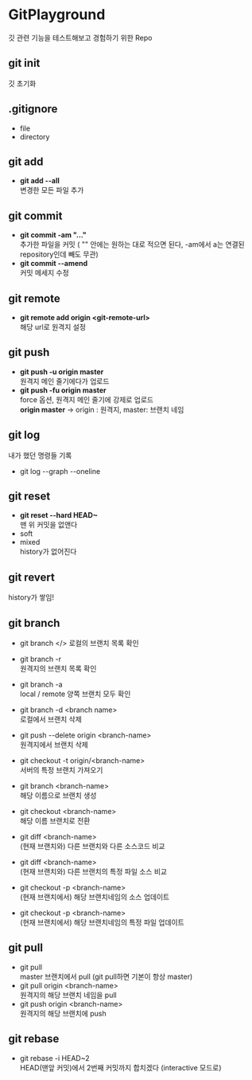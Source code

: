 # GitPlayground
깃 관련 기능을 테스트해보고 경험하기 위한 Repo

## git init
깃 초기화
## .gitignore
- file 
- directory
## git add 
- **git add --all** </br>변경한 모든 파일 추가
## git commit
- **git commit -am "..."**</br>추가한 파일을 커밋 ( "" 안에는 원하는 대로 적으면 된다, -am에서 a는 연결된 repository인데 빼도 무관)
- **git commit --amend**</br>커밋 메세지 수정

## git remote
- **git remote add origin \<git-remote-url\>** </br>해당 url로 원격지 설정

## git push
- **git push -u origin master**  </br>원격지 메인 줄기에다가 업로드
- **git push -fu origin master** </br>force 옵션, 원격지 메인 줄기에 강제로 업로드
</br>**origin master** -> origin : 원격지, master: 브랜치 네임

## git log
내가 했던 명령들 기록
- git log --graph --oneline

## git reset
- **git reset --hard HEAD~** </br> 맨 위 커밋을 없앤다
- soft
- mixed
<br/> history가 없어진다
## git revert
history가 쌓임!
## git branch
- git branch </> 로컬의 브랜치 목록 확인
- git branch -r </br> 원격지의 브랜치 목록 확인
- git branch -a </br> local / remote 양쪽 브랜치 모두 확인
- git branch -d \<branch name\> </br> 로컬에서 브랜치 삭제
- git push --delete origin \<branch-name\> </br> 원격지에서 브랜치 삭제
- git checkout -t origin/\<branch-name\> </br> 서버의 특정 브랜치 가져오기

- git branch \<branch-name\> </br> 해당 이름으로 브랜치 생성
- git checkout \<branch-name\> </br> 해당 이름 브랜치로 전환

- git diff \<branch-name\> </br> (현재 브랜치와) 다른 브랜치와 다른 소스코드 비교
- git diff \<branch-name\> <file-name> </br> (현재 브랜치와) 다른 브랜치의 특정 파일 소스 비교
- git checkout -p \<branch-name\> </br>(현재 브랜치에서) 해당 브랜치네임의 소스 업데이트
- git checkout -p \<branch-name\> <file-name> </br>(현재 브랜치에서) 해당 브랜치네임의 특정 파일 업데이트

## git pull
- git pull </br> master 브랜치에서 pull (git pull하면 기본이 항상 master)
- git pull origin \<branch-name\> </br> 원격지의 해당 브랜치 네임을 pull
- git push origin \<branch-name\> </br> 원격지의 해당 브랜치에 push

## git rebase
- git rebase -i HEAD~2 </br> HEAD(맨앞 커밋)에서 2번째 커밋까지 합치겠다 (interactive 모드로)